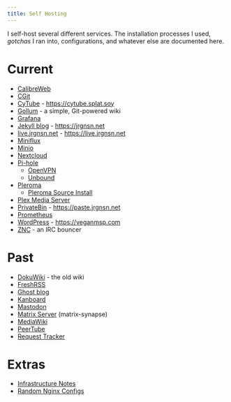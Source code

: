 ```yaml
---
title: Self Hosting
---
```


I self-host several different services. The installation processes I used, *gotchas* I ran into, configurations, and whatever else are documented here.

# Current

* [CalibreWeb](/Self_Hosting/CalibreWeb)
* [CGit](/Self_Hosting/CGit)
* [CyTube](/Self_Hosting/CyTube) - https://cytube.splat.soy
* [Gollum](/Self_Hosting/Gollum) - a simple, Git-powered wiki
* [Grafana](/Self_Hosting/Grafana)
* [Jekyll blog](/Self_Hosting/Jekyll_blog) - https://jrgnsn.net
* [live.jrgnsn.net](/Self_Hosting/live_jrgnsn_net) - https://live.jrgnsn.net
* [Miniflux](/Self_Hosting/Miniflux)
* [Minio](/Self_Hosting/Minio)
* [Nextcloud](/Self_Hosting/Nextcloud)
* [Pi-hole](/Self_Hosting/Pi-hole)
  * [OpenVPN](/Self_Hosting/Pi-hole/OpenVPN)
  * [Unbound](/Self_Hosting/Pi-hole/Unbound)
* [Pleroma](/Self_Hosting/Pleroma)
  * [Pleroma Source Install](/Self_Hosting/Pleroma_Source_Install)
* [Plex Media Server](/Self_Hosting/Plex_Media_Server)
* [PrivateBin](/Self_Hosting/PrivateBin) - https://paste.jrgnsn.net
* [Prometheus](/Self_Hosting/Prometheus)
* [WordPress](/Self_Hosting/WordPress) - https://veganmsp.com
* [ZNC](/Self_Hosting/ZNC) - an IRC bouncer

# Past

* [DokuWiki](/Self_Hosting/DokuWiki) - the old wiki
* [FreshRSS](/Self_Hosting/FreshRSS)
* [Ghost blog](/Self_Hosting/Ghost_blog)
* [Kanboard](/Self_Hosting/KanBoard)
* [Mastodon](/Self_Hosting/Mastodon)
* [Matrix Server](/Self_Hosting/Matrix_Server) (matrix-synapse)
* [MediaWiki](/Self_Hosting/MediaWiki)
* [PeerTube](/Self_Hosting/PeerTube)
* [Request Tracker](/Self_Hosting/Request_Tracker)

# Extras

* [Infrastructure Notes](/Self_Hosting/Infrastructure_Notes)
* [Random Nginx Configs](/Self_Hosting/Random_Nginx_Configs)